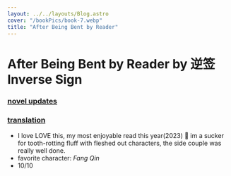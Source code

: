 ```yaml
---
layout: ../../layouts/Blog.astro
cover: "/bookPics/book-7.webp"
title: "After Being Bent by Reader"
---
```


# After Being Bent by Reader by 逆签 Inverse Sign
### **[novel updates](https://www.novelupdates.com/series/after-being-bent-by-reader/)**
### **[translation](https://hostednovel.com/novel/after-being-bent-by-reader)**
- I love LOVE this, my most enjoyable read this year(2023) 🥹 im a sucker for tooth-rotting fluff with fleshed out characters, the side couple was really well done.
- favorite character: _Fang Qin_
- 10/10